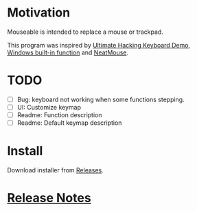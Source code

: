 # Motivation

Mouseable is intended to replace a mouse or trackpad.

This program was inspired by
[Ultimate Hacking Keyboard Demo](https://youtu.be/4rjnkHqnA3s?t=20),  
[Windows built-in function](https://support.microsoft.com/en-us/windows/use-mouse-keys-to-move-the-mouse-pointer-9e0c72c8-b882-7918-8e7b-391fd62adf33)
and [NeatMouse](https://github.com/neatdecisions/neatmouse).

# TODO

* [ ] Bug: keyboard not working when some functions stepping.
* [ ] UI: Customize keymap
* [ ] Readme: Function description
* [ ] Readme: Default keymap description

# Install

Download installer
from [Releases](https://github.com/wirekang/mouseable/releases).

# [Release Notes](release-notes.md)